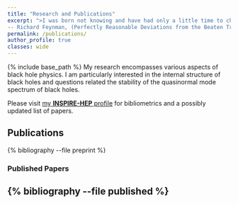 ```yaml
---
title: "Research and Publications"
excerpt: ">I was born not knowing and have had only a little time to change that here and there. <br/>
-- Richard Feynman, (Perfectly Reasonable Deviations from the Beaten Track, p. 396)"  
permalink: /publications/
author_profile: true
classes: wide
---
```

{% include base_path %}
My research encompasses various aspects of black hole physics. I am particularly interested in the internal structure of black holes and questions related the stability of the quasinormal mode spectrum of black holes. 

Please visit [my **INSPIRE-HEP** profile](https://inspirehep.net/literature?sort=mostrecent&size=25&page=1&q=exactauthor%3A%20S.Sarkar.12&ui-citation-summary=true&ui-exclude-self-citations=true) for bibliometrics and a possibly updated list of papers.
  
  
## Publications
{% bibliography --file preprint %}
### Published Papers
{% bibliography --file published %}
---
